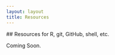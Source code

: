 ```yaml
---
layout: layout
title: Resources
---
```

<section class="content">
## Resources for R, git, GitHub, shell, etc.

Coming Soon.

</section>